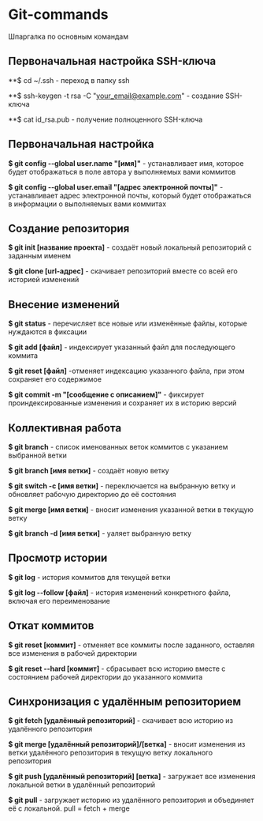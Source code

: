 # Git-commands
Шпаргалка по основным командам

## Первоначальная настройка SSH-ключа

**$ cd ~/.ssh - переход в папку ssh

**$ ssh-keygen -t rsa -C "your_email@example.com" - создание SSH-ключа

**$ cat id_rsa.pub - получение полноценного SSH-ключа

## Первоначальная настройка

**$ git config --global user.name "[имя]"** - устанавливает имя, которое будет отображаться в поле автора у выполняемых вами коммитов

**$ git config --global user.email "[адрес электронной почты]"** - устанавливает адрес электронной почты, который будет отображаться в информации о выполняемых вами коммитах

## Создание репозитория

**$ git init [название проекта]** - cоздаёт новый локальный репозиторий с заданным именем

**$ git clone [url-адрес]** - cкачивает репозиторий вместе со всей его историей изменений

## Внесение изменений

**$ git status** - перечисляет все новые или изменённые файлы, которые нуждаются в фиксации

**$ git add [файл]** - индексирует указанный файл для последующего коммита

**$ git reset [файл]** -отменяет индексацию указанного файла, при этом сохраняет его содержимое

**$ git commit -m "[сообщение с описанием]"** - фиксирует проиндексированные изменения и сохраняет их в историю версий

## Коллективная работа

**$ git branch** - cписок именованных веток коммитов с указанием выбранной ветки

**$ git branch [имя ветки]** - cоздаёт новую ветку

**$ git switch -c [имя ветки]** - переключается на выбранную ветку и обновляет рабочую директорию до её состояния

**$ git merge [имя ветки]** - вносит изменения указанной ветки в текущую ветку

**$ git branch -d [имя ветки]** - уаляет выбранную ветку

## Просмотр истории

**$ git log** - история коммитов для текущей ветки

**$ git log --follow [файл]** - история изменений конкретного файла, включая его переименование

## Откат коммитов

**$ git reset [коммит]** - отменяет все коммиты после заданного, оставляя все изменения в рабочей директории

**$ git reset --hard [коммит]** - сбрасывает всю историю вместе с состоянием рабочей директории до указанного коммита

## Синхронизация с удалённым репозиторием

**$ git fetch [удалённый репозиторий]** - cкачивает всю историю из удалённого репозитория

**$ git merge [удалённый репозиторий]/[ветка]** - вносит изменения из ветки удалённого репозитория в текущую ветку локального репозитория

**$ git push [удалённый репозиторий] [ветка]** - загружает все изменения локальной ветки в удалённый репозиторий

**$ git pull** - загружает историю из удалённого репозитория и объединяет её с локальной. pull = fetch + merge



